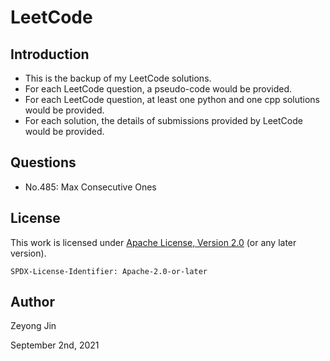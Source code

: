 # LeetCode

## Introduction
- This is the backup of my LeetCode solutions.
- For each LeetCode question, a pseudo-code would be provided.
- For each LeetCode question, at least one python and one cpp solutions would be provided.
- For each solution, the details of submissions provided by LeetCode would be provided.

## Questions
- No.485: Max Consecutive Ones

## License

This work is licensed under [Apache License, Version 2.0](https://www.apache.org/licenses/LICENSE-2.0) (or any later version). 

`SPDX-License-Identifier: Apache-2.0-or-later`

## Author

Zeyong Jin

September 2nd, 2021
